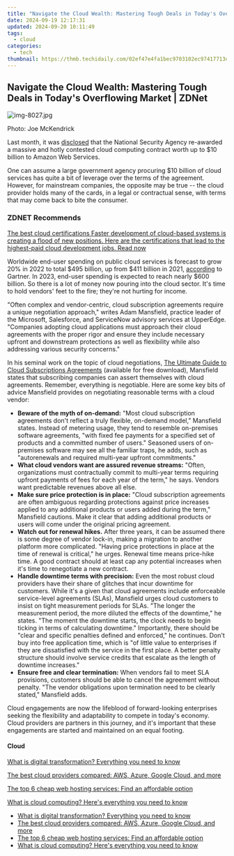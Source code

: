 ```yaml
---
title: "Navigate the Cloud Wealth: Mastering Tough Deals in Today's Overflowing Market | ZDNet"
date: 2024-09-19 12:17:31
updated: 2024-09-20 10:11:49
tags:
  - cloud
categories:
  - tech
thumbnail: https://thmb.techidaily.com/02ef47e4fa1bec9703102ec97417713d4516fad507615fc36a561cee9ad50600.png
---
```


## Navigate the Cloud Wealth: Mastering Tough Deals in Today's Overflowing Market | ZDNet

![img-8027.jpg](https://www.zdnet.com/a/img/resize/5dbb091e2088446eb45a42ebb26345ba20d72088/2022/05/27/465d2781-af23-4bc0-b44d-2d6d3c224a25/img-8027.jpg?auto=webp&precrop=3024,2708,x0,y428&width=1280)

Photo: Joe McKendrick

Last month, it was [disclosed](https://www.nextgov.com/emerging-tech/2022/04/nsa-re-awards-secret-10-billion-contract-amazon/366184/) that the National Security Agency re-awarded a massive and hotly contested cloud computing contract worth up to $10 billion to Amazon Web Services. 

One can assume a large government agency procuring $10 billion of cloud services has quite a bit of leverage over the terms of the agreement. However, for mainstream companies, the opposite may be true -- the cloud provider holds many of the cards, in a legal or contractual sense, with terms that may come back to bite the consumer. 

### **ZDNET** Recommends

[The best cloud certifications Faster development of cloud-based systems is creating a flood of new positions. Here are the certifications that lead to the highest-paid cloud development jobs.  Read now](https://www.zdnet.com/article/best-cloud-certification-2021/)

Worldwide end-user spending on public cloud services is forecast to grow 20% in 2022 to total $495 billion, up from $411 billion in 2021, [according](https://www.gartner.com/en/newsroom/press-releases/2022-04-19-gartner-forecasts-worldwide-public-cloud-end-user-spending-to-reach-nearly-500-billion-in-2022) to Gartner. In 2023, end-user spending is expected to reach nearly $600 billion. So there is a lot of money now pouring into the cloud sector. It's time to hold vendors' feet to the fire; they're not hurting for income. 

"Often complex and vendor-centric, cloud subscription agreements require a unique negotiation approach," writes Adam Mansfield, practice leader of the Microsoft, Salesforce, and ServiceNow advisory services at UpperEdge. "Companies adopting cloud applications must approach their cloud agreements with the proper rigor and ensure they include necessary upfront and downstream protections as well as flexibility while also addressing various security concerns." 

In his seminal work on the topic of cloud negotiations, [The Ultimate Guide to Cloud Subscriptions Agreements](https://upperedge.com/knowledge-center/documents/white-paper/ultimate-guide-saas-cloud-subscription-agreements/) (available for free download), Mansfield states that subscribing companies can assert themselves with cloud agreements. Remember, everything is negotiable. Here are some key bits of advice Mansfield provides on negotiating reasonable terms with a cloud vendor: 

* **Beware of the myth of on-demand:** "Most cloud subscription agreements don't reflect a truly flexible, on-demand model," Mansfield states. Instead of metering usage, they tend to resemble on-premises software agreements, "with fixed fee payments for a specified set of products and a committed number of users." Seasoned users of on-premises software may see all the familiar traps, he adds, such as "autorenewals and required multi-year upfront commitments."
* **What cloud vendors want are assured revenue streams:** "Often, organizations must contractually commit to multi-year terms requiring upfront payments of fees for each year of the term," he says. Vendors want predictable revenues above all else.
* **Make sure price protection is in place:** "Cloud subscription agreements are often ambiguous regarding protections against price increases applied to any additional products or users added during the term," Mansfield cautions. Make it clear that adding additional products or users will come under the original pricing agreement.
* **Watch out for renewal hikes.** After three years, it can be assumed there is some degree of vendor lock-in, making a migration to another platform more complicated. "Having price protections in place at the time of renewal is critical," he urges. Renewal time means price-hike time. A good contract should at least cap any potential increases when it's time to renegotiate a new contract.
* **Handle downtime terms with precision:** Even the most robust cloud providers have their share of glitches that incur downtime for customers. While it's a given that cloud agreements include enforceable service-level agreements (SLAs), Mansfield urges cloud customers to insist on tight measurement periods for SLAs. "The longer the measurement period, the more diluted the effects of the downtime," he states. "The moment the downtime starts, the clock needs to begin ticking in terms of calculating downtime." Importantly, there should be "clear and specific penalties defined and enforced," he continues. Don't buy into free application time, which is "of little value to enterprises if they are dissatisfied with the service in the first place. A better penalty structure should involve service credits that escalate as the length of downtime increases."
* **Ensure free and clear termination:** When vendors fail to meet SLA provisions, customers should be able to cancel the agreement without penalty. "The vendor obligations upon termination need to be clearly stated," Mansfield adds.

Cloud engagements are now the lifeblood of forward-looking enterprises seeking the flexibility and adaptability to compete in today's economy. Cloud providers are partners in this journey, and it's important that these engagements are started and maintained on an equal footing. 

#### Cloud

[​What is digital transformation? Everything you need to know](https://www.zdnet.com/article/what-is-digital-transformation-everything-you-need-to-know-about-how-technology-is-reshaping/ "​What is digital transformation? Everything you need to know")

[The best cloud providers compared: AWS, Azure, Google Cloud, and more](https://www.zdnet.com/article/the-top-cloud-providers-of-2021-aws-microsoft-azure-google-cloud-hybrid-saas/ "The best cloud providers compared: AWS, Azure, Google Cloud, and more")

[The top 6 cheap web hosting services: Find an affordable option](https://www.zdnet.com/article/best-cheap-web-hosting/ "The top 6 cheap web hosting services: Find an affordable option")

[What is cloud computing? Here's everything you need to know](https://www.zdnet.com/article/what-is-cloud-computing-everything-you-need-to-know-about-the-cloud/ "What is cloud computing? Here's everything you need to know")

* [​What is digital transformation? Everything you need to know](https://www.zdnet.com/article/what-is-digital-transformation-everything-you-need-to-know-about-how-technology-is-reshaping/ "​What is digital transformation? Everything you need to know")
* [The best cloud providers compared: AWS, Azure, Google Cloud, and more](https://www.zdnet.com/article/the-top-cloud-providers-of-2021-aws-microsoft-azure-google-cloud-hybrid-saas/ "The best cloud providers compared: AWS, Azure, Google Cloud, and more")
* [The top 6 cheap web hosting services: Find an affordable option](https://www.zdnet.com/article/best-cheap-web-hosting/ "The top 6 cheap web hosting services: Find an affordable option")
* [What is cloud computing? Here's everything you need to know](https://www.zdnet.com/article/what-is-cloud-computing-everything-you-need-to-know-about-the-cloud/ "What is cloud computing? Here's everything you need to know")

<ins class="adsbygoogle"
     style="display:block"
     data-ad-format="autorelaxed"
     data-ad-client="ca-pub-7571918770474297"
     data-ad-slot="1223367746"></ins>



<ins class="adsbygoogle"
     style="display:block"
     data-ad-client="ca-pub-7571918770474297"
     data-ad-slot="8358498916"
     data-ad-format="auto"
     data-full-width-responsive="true"></ins>
